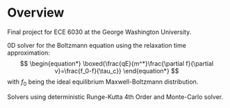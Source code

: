# Overview
Final project for ECE 6030 at the George Washington University.

0D solver for the Boltzmann equation using the relaxation time approximation:
$$
\begin{equation*}
    \boxed{\frac{qE}{m^*}\frac{\partial f}{\partial v}=\frac{f_0-f}{\tau_c}}
\end{equation*}
$$
with $f_0$ being the ideal equilibrium Maxwell-Boltzmann distribution. 

Solvers using deterministic Runge-Kutta 4th Order and Monte-Carlo solver. 